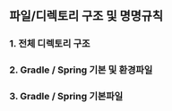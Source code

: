 ## 파일/디렉토리 구조 및 명명규칙

### 1. 전체 디렉토리 구조

### 2. Gradle / Spring 기본 및 환경파일

### 3. Gradle / Spring 기본파일
